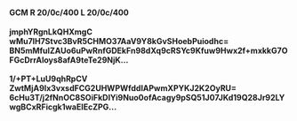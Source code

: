 #### GCM R 20/0c/400 L 20/0c/400
**jmphYRgnLkQHXmgC**<br/>**wMu7IH7Stvc3BvR5CHMO37AaV9Y8kGvSHoebPuiodhc=**<br/>**BN5mMfuIZAUo6uPwRnfGDEkFn98dXq9cRSYc9Kfuw9Hwx2f+mxkkG7OFGcDrrAloys8afA9teTe29NjK...**<br/><br/>
**1/+PT+LuU9qhRpCV**<br/>**ZwtMjA9Ix3vxsdFCG2UHWPWfddIAPwmXPYKJ2K2OyRU=**<br/>**6cHu3T/j2fNnOC8SOiFkDIYi9Nuo0ofAcagy9pSQ51J07JKd19Q28Jr92LYwgBCxRFicgk1waEIEcZPG...**